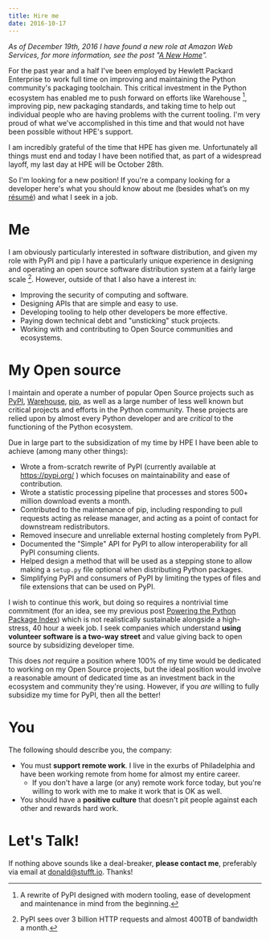 ```yaml
---
title: Hire me
date: 2016-10-17
---
```


*As of December 19th, 2016 I have found a new role at Amazon Web Services, for
more information, see the post "[A New Home](/2017/01/a-new-home/)".*

For the past year and a half I've been employed by Hewlett Packard Enterprise to
work full time on improving and maintaining the Python community's packaging
toolchain. This critical investment in the Python ecosystem has enabled me to
push forward on efforts like Warehouse [^1], improving pip, new packaging
standards, and taking time to help out individual people who are having problems
with the current tooling. I'm very proud of what we've accomplished in this time
and that would not have been possible without HPE's support.

I am incredibly grateful of the time that HPE has given me. Unfortunately all
things must end and today I have been notified that, as part of a widespread
layoff, my last day at HPE will be October 28th.

So I'm looking for a new position! If you're a company looking for a developer
here's what you should know about me (besides what’s on my
[résumé](/career/resume.pdf)) and what I seek in a job.


# Me

I am obviously particularly interested in software distribution, and given my
role with PyPI and pip I have a particularly unique experience in designing and
operating an open source software distribution system at a fairly large
scale [^2]. However, outside of that I also have a interest in:

* Improving the security of computing and software.
* Designing APIs that are simple and easy to use.
* Developing tooling to help other developers be more effective.
* Paying down technical debt and "unsticking" stuck projects.
* Working with and contributing to Open Source communities and ecosystems.


# My Open source

I maintain and operate a number of popular Open Source projects such as
[PyPI](https://pypi.python.org/),
[Warehouse](https://github.com/pypa/warehouse/),
[pip](https://github.com/pypa/pip/), as well as a large number of less well
known but critical projects and efforts in the Python community. These projects
are relied upon by almost every Python developer and are *critical* to the
functioning of the Python ecosystem.

Due in large part to the subsidization of my time by HPE I have been able to
achieve (among many other things):

* Wrote a from-scratch rewrite of PyPI (currently available at
  https://pypi.org/ ) which focuses on maintainability and ease of contribution.
* Wrote a statistic processing pipeline that processes and stores 500+ million
  download events a month.
* Contributed to the maintenance of pip, including responding to pull requests
  acting as release manager, and acting as a point of contact for downstream
  redistributors.
* Removed insecure and unreliable external hosting completely from PyPI.
* Documented the "Simple" API for PyPI to allow interoperability for all PyPI
  consuming clients.
* Helped design a method that will be used as a stepping stone to allow making a
  ``setup.py`` file optional when distributing Python packages.
* Simplifying PyPI and consumers of PyPI by limiting the types of files and file
  extensions that can be used on PyPI.

I wish to continue this work, but doing so requires a nontrivial time commitment
(for an idea, see my previous post
[Powering the Python Package Index](/posts/2016/05/powering-pypi/)) which is not
realistically sustainable alongside a high-stress, 40 hour a week job. I seek
companies which understand **using volunteer software is a two-way street** and
value giving back to open source by subsidizing developer time.

This does *not* require a position where 100% of my time would be dedicated to
working on my Open Source projects, but the ideal position would involve a
reasonable amount of dedicated time as an investment back in the ecosystem and
community they're using. However, if you *are* willing to fully subsidize my
time for PyPI, then all the better!


# You

The following should describe you, the company:

* You must **support remote work**. I live in the exurbs of Philadelphia and
  have been working remote from home for almost my entire career.
  * If you don't have a large (or any) remote work force today, but you're
    willing to work with me to make it work that is OK as well.
* You should have a **positive culture** that doesn't pit people against each
  other and rewards hard work.


# Let's Talk!

If nothing above sounds like a deal-breaker, **please contact me**, preferably
via email at [donald@stufft.io](mailto:donald@stufft.io). Thanks!


[^1]: A rewrite of PyPI designed with modern tooling, ease of development and
      maintenance in mind from the beginning.

[^2]: PyPI sees over 3 billion HTTP requests and almost 400TB of bandwidth a
      month.
